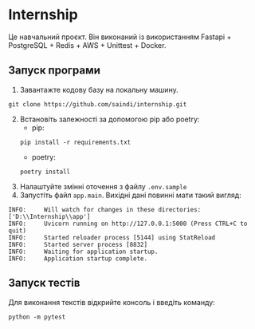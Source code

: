 # Internship
Це навчальний проєкт. Він виконаний із використанням Fastapi + PostgreSQL + Redis + AWS + Unittest + Docker.
<h2>
  Запуск програми 
</h2>

1. Завантажте кодову базу на локальну машину.
```
git clone https://github.com/saindi/internship.git
```
2. Встановіть залежності за допомогою pip або poetry:
   - pip:
   ```
   pip install -r requirements.txt
   ```
   - poetry:
   ```
   poetry install
   ```
3. Налаштуйте змінні оточення з файлу `.env.sample`
4. Запустіть файл `app.main`. Вихідні дані повинні мати такий вигляд:
```
INFO:     Will watch for changes in these directories: ['D:\\Internship\\app']
INFO:     Uvicorn running on http://127.0.0.1:5000 (Press CTRL+C to quit)
INFO:     Started reloader process [5144] using StatReload
INFO:     Started server process [8832]
INFO:     Waiting for application startup.
INFO:     Application startup complete.
 ```

<h2>
  Запуск тестів 
</h2>
Для виконання текстів відкрийте консоль і введіть команду:

```
python -m pytest
```
